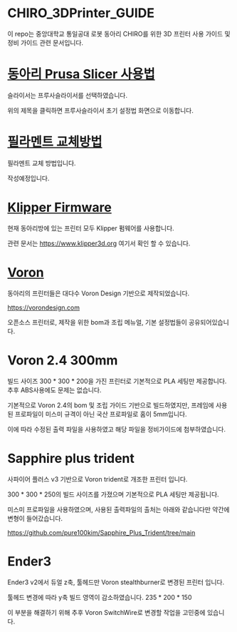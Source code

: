 # CHIRO_3DPrinter_GUIDE
이 repo는 중앙대학교 통일공대 로봇 동아리 CHIRO를 위한 3D 프린터 사용 가이드 및 정비 가이드 관련 문서입니다.

# [동아리 Prusa Slicer 사용법](https://github.com/2lectro-racoon/CHIRO_3DPrinter/tree/main/PrusaSlicer)
슬라이서는 프루사슬라이서를 선택하였습니다.

위의 제목을 클릭하면 프루사슬라이서 초기 설정법 화면으로 이동합니다.

# [필라멘트 교체방법](https://github.com/2lectro-racoon/CHIRO_3DPrinter/tree/main/Maintenance_Guide/Filament_Change)
필라멘트 교체 방법입니다.

작성예정입니다.

# [Klipper Firmware](https://www.klipper3d.org)
현재 동아리방에 있는 프린터 모두 Klipper 펌웨어를 사용합니다.

관련 문서는 https://www.klipper3d.org 여기서 확인 할 수 있습니다.

# [Voron](https://vorondesign.com)
동아리의 프린터들은 대다수 Voron Design 기반으로 제작되었습니다.

https://vorondesign.com

오픈소스 프린터로, 제작을 위한 bom과 조립 메뉴얼, 기본 설정법들이 공유되어있습니다.


# Voron 2.4 300mm
빌드 사이즈 300 * 300 * 200을 가진 프린터로 기본적으로 PLA 세팅만 제공합니다. 추후 ABS사용에도 문제는 없습니다.

기본적으로 Voron 2.4의 bom 및 조립 가이드 기반으로 빌드하였지만, 프레임에 사용된 프로파일이 미스미 규격이 아닌 국산 프로파일로 홈이 5mm입니다.

이에 따라 수정된 출력 파일을 사용하였고 해당 파일을 정비가이드에 첨부하였습니다.

# Sapphire plus trident
사파이어 플러스 v3 기반으로 Voron trident로 개조한 프린터 입니다.

300 * 300 * 250의 빌드 사이즈를 가졌으며 기본적으로 PLA 세팅만 제공됩니다.

미스미 프로파일을 사용하였으며, 사용된 출력파일의 출처는 아래와 같습니다만 약간에 변형이 들어갔습니다.

https://github.com/pure100kim/Sapphire_Plus_Trident/tree/main

# Ender3

Ender3 v2에서 듀얼 z축, 툴헤드만 Voron stealthburner로 변경된 프린터 입니다.

툴헤드 변경에 따라 y축 빌드 영역이 감소하였습니다. 235 * 200 * 150

이 부분을 해결하기 위해 추후 Voron SwitchWire로 변경할 작업을 고민중에 있습니다.